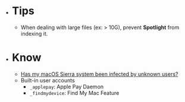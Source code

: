 - # Tips
	- When dealing with large files (ex: > 10G), prevent **Spotlight** from indexing it.
- # Know
	- [Has my macOS Sierra system been infected by unknown users?](https://superuser.com/questions/1159758/has-my-macos-sierra-system-been-infected-by-unknown-users)
	- Built-in user accounts
		- `_applepay`: Apple Pay Daemon
		- `_findmydevice`: Find My Mac Feature